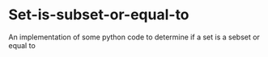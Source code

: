 # Set-is-subset-or-equal-to
An implementation of some python code to determine if a set is a sebset or equal to
